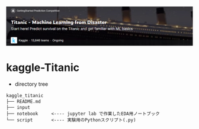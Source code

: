 ![comp](./titanic.png)
# kaggle-Titanic

- directory tree
```
kaggle_titanic
├── README.md
├── input        
├── notebook     <---- jupyter lab で作業したEDA用ノートブック
└── script       <---- 実験用のPythonスクリプト(.py)
```